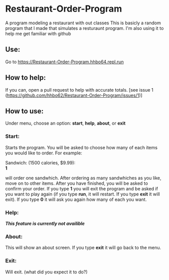 # Restaurant-Order-Program
A program modeling a restaurant with out classes
This is basicly a random program that I made that simulates a resturaunt program. I'm also using it to help me get 
familiar with github

## Use:
Go to https://Restaurant-Order-Program.hhbo64.repl.run
## How to help:
If you can, open a pull request to help with accurate totals. [see issue 1 (https://github.com/hhbo62/Restaurant-Order-Program/issues/1)]

## How to use:
Under menu, choose an option: **start**, **help**, **about**, or **exit**

### Start:
Starts the program. You will be asked to choose how many of each items you would like to order. For example:

Sandwich: (1500 calories, $9.99):  
**1**

will order one sandwhich. After ordering as many sandwhiches as you like, move on to other items. After you have finished, you will be asked to confirm your order.
If you type **1** you will exit the program and be asked if you want to play again (if you type **run**, it will restart. If you type **exit** it will exit). If you type **0** it
will ask you again how many of each you want.

### Help:
***This feature is currently not availible***

### About:
This will show an about screen. If you type **exit** it will go back to the menu.

### Exit:
Will exit. (what did you expect it to do?)
